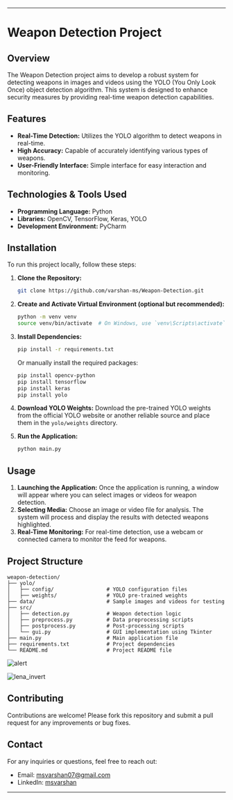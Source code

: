 
---

# Weapon Detection Project

## Overview

The Weapon Detection project aims to develop a robust system for detecting weapons in images and videos using the YOLO (You Only Look Once) object detection algorithm. This system is designed to enhance security measures by providing real-time weapon detection capabilities.

## Features

- **Real-Time Detection:** Utilizes the YOLO algorithm to detect weapons in real-time.
- **High Accuracy:** Capable of accurately identifying various types of weapons.
- **User-Friendly Interface:** Simple interface for easy interaction and monitoring.

## Technologies & Tools Used

- **Programming Language:** Python
- **Libraries:** OpenCV, TensorFlow, Keras, YOLO
- **Development Environment:** PyCharm

## Installation

To run this project locally, follow these steps:

1. **Clone the Repository:**
   ```bash
   git clone https://github.com/varshan-ms/Weapon-Detection.git
   ```

2. **Create and Activate Virtual Environment (optional but recommended):**
   ```bash
   python -m venv venv
   source venv/bin/activate  # On Windows, use `venv\Scripts\activate`
   ```

3. **Install Dependencies:**
   ```bash
   pip install -r requirements.txt
   ```
   
   Or manually install the required packages:
   ```bash
   pip install opencv-python
   pip install tensorflow
   pip install keras
   pip install yolo
   ```

4. **Download YOLO Weights:**
   Download the pre-trained YOLO weights from the official YOLO website or another reliable source and place them in the `yolo/weights` directory.

5. **Run the Application:**
   ```bash
   python main.py
   ```

## Usage

1. **Launching the Application:** Once the application is running, a window will appear where you can select images or videos for weapon detection.
2. **Selecting Media:** Choose an image or video file for analysis. The system will process and display the results with detected weapons highlighted.
3. **Real-Time Monitoring:** For real-time detection, use a webcam or connected camera to monitor the feed for weapons.

## Project Structure

```
weapon-detection/
├── yolo/
│   ├── config/                 # YOLO configuration files
│   ├── weights/                # YOLO pre-trained weights
├── data/                       # Sample images and videos for testing
├── src/
│   ├── detection.py            # Weapon detection logic
│   ├── preprocess.py           # Data preprocessing scripts
│   ├── postprocess.py          # Post-processing scripts
│   └── gui.py                  # GUI implementation using Tkinter
├── main.py                     # Main application file
├── requirements.txt            # Project dependencies
└── README.md                   # Project README file

```
![alert](https://github.com/varshan-ms/Weapon-Detection/assets/170520754/4f940362-a103-43e1-9ed2-555d990a3e14)

![lena_invert](https://github.com/varshan-ms/Weapon-Detection/assets/170520754/1f8335a8-63d6-4776-a1a9-2d8c6433022e)



## Contributing

Contributions are welcome! Please fork this repository and submit a pull request for any improvements or bug fixes.

## Contact

For any inquiries or questions, feel free to reach out:

- Email: msvarshan07@gmail.com
- LinkedIn: [msvarshan](https://www.linkedin.com/in/msvarshan)

---

